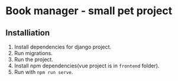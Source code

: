 # Book manager - small pet project

##  Installiation

1. Install dependencies for django project.
2. Run migrations.
3. Run the project.
4. Install npm dependencies(vue project is in `frontend` folder).
5. Run with `npm run serve`.
